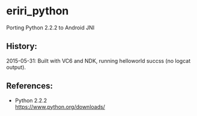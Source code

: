 # eriri_python
Porting Python 2.2.2 to Android JNI

## History:  
2015-05-31: Built with VC6 and NDK, running helloworld succss (no logcat output).  

## References:  
* Python 2.2.2  
https://www.python.org/downloads/  

